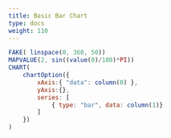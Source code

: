 ```yaml
---
title: Basic Bar Chart
type: docs
weight: 110
---
```


```js {{linenos=table,linenostart=1}}
FAKE( linspace(0, 360, 50))
MAPVALUE(2, sin((value(0)/180)*PI))
CHART(
    chartOption({
        xAxis:{ "data": column(0) },
        yAxis:{},
        series: [
            { type: "bar", data: column(1)}
        ]
    })
)
```

